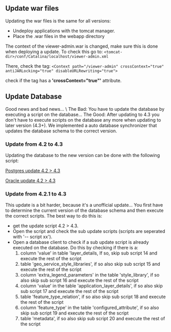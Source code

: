 ## Update war files
Updating the war files is the same for all versions:
- Undeploy applications with the tomcat manager.
- Place the .war files in the webapp directory

The context of the viewer-admin.war is changed, make sure this is done when deploying a update. To check this go to: 
`<tomcat-dir>/conf/Catalina/localhost/viewer-admin.xml`

There, check the <Context> tag:
`<Context path="/viewer-admin" crossContext="true" antiJARLocking="true" disableURLRewriting="true">`

check if the tag has a **'crossContext="true"'** attribute.

## Update Database
Good news and bad news... \\
The Bad: You have to update the database by executing a script on the database...
The Good: After updating to 4.3 you don't have to execute scripts on the database any more when updating to later version (4.3+). We implemented a auto database synchronizer that updates the database schema to the correct version.

### Update from 4.2 to 4.3
Updating the database to the new version can be done with the following script:

[Postgres update 4.2 > 4.3](http://github.com/flamingo-geocms/flamingo/releases/download/v4.3/pg_update_4.2_to_4.3.sql)

[Oracle update 4.2 > 4.3](http://github.com/flamingo-geocms/flamingo/releases/download/v4.3/ora_update_4.2_to_4.3.sql)


### Update from 4.2.1 to 4.3
This update is a bit harder, because it's a unofficial update... You first have to determine the current version of the database schema and then execute the correct scripts.
The best way to do this is:
* get the update script 4.2 > 4.3.
* Open the script and check the sub update scripts (scripts are seperated with '-- script xx').
* Open a database client to check if a sub update script is already executed on the database. Do this by checking if there is a:
  1. column 'value' in table 'layer_details, If so, skip sub script 14 and execute the rest of the script
  2. table 'geo_service_style_libraries', if so also skip sub script 15 and execute the rest of the script
  3. column 'extra_legend_parameters' in the table 'style_library', if so also skip sub script 16 and execute the rest of the script
  4. column 'value' in the table 'application_layer_details', if so also skip sub script 17 and execute the rest of the script
  5. table 'feature_type_relation', if so also skip sub script 18 and execute the rest of the script
  6. column 'feature_type' in the table 'configured_attribute', if so also skip sub script 19 and execute the rest of the script
  7. table 'metadata', if so also skip sub script 20 and execute the rest of the script



